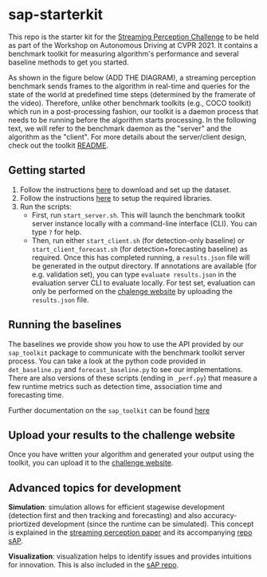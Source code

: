 # sap-starterkit

This repo is the starter kit for the [Streaming Perception Challenge](https://eval.ai/web/challenges/challenge-page/800/overview) to be held as part of the Workshop on Autonomous Driving at CVPR 2021. It contains a benchmark toolkit for measuring algorithm's performance and several baseline methods to get you started.


As shown in the figure below (ADD THE DIAGRAM), a streaming perception benchmark sends frames to the algorithm in real-time and queries for the state of the world at predefined time steps (determined by the framerate of the video). Therefore, unlike other benchmark toolkits (e.g., COCO toolkit) which run in a post-processing fashion, our toolkit is a daemon process that needs to be running before the algorithm starts processing. In the following text, we will refer to the benchmark daemon as the "server" and the algorithm as the "client". For more details about the server/client design, check out the toolkit [README](https://github.com/karthiksharma98/sap-starterkit/blob/master/sap-toolkit/README.md).

## Getting started
  1. Follow the instructions [here](https://github.com/mtli/sAP/blob/master/doc/data_setup.md) to download and set up the dataset.
  2. Follow the instructions [here](doc/code_setup.md) to setup the required libraries.
  3.  Run the scripts:
       - First, run `start_server.sh`. This will launch the benchmark toolkit server instance locally with a command-line interface (CLI). You can type `?` for help.
       -  Then, run either `start_client.sh` (for detection-only baseline) or `start_client_forecast.sh` (for detection+forecasting baseline) as required. Once this has completed running, a `results.json` file will be generated in the output directory. If annotations are available (for e.g. validation set), you can type `evaluate results.json` in the evaluation server CLI to evaluate locally. For test set, evaluation can only be performed on the [chalenge website](https://eval.ai/web/challenges/challenge-page/800/overview) by uploading the `results.json` file.

## Running the baselines

The baselines we provide show you how to use the API provided by our `sap_toolkit` package to communicate with the benchmark toolkit server process. You can take a look at the python code provided in `det_baseline.py` and `forecast_baseline.py` to see our implementations. There are also versions of these scripts (ending in `_perf.py`) that measure a few runtime metrics such as detection time, association time and forecasting time.

Further documentation on the `sap_toolkit` can be found [here](https://github.com/karthiksharma98/sap-starterkit/tree/master/sap-toolkit)


## Upload your results to the challenge website

Once you have written your algorithm and generated your output using the toolkit, you can upload it to the [challenge website](https://eval.ai/web/challenges/challenge-page/800/overview).
   
## Advanced topics for development

**Simulation**: simulation allows for efficient stagewise development (detection first and then tracking and forecasting) and also accuracy-priortized development (since the runtime can be simulated). This concept is explained in the [streaming perception paper](http://www.cs.cmu.edu/~mengtial/proj/streaming/) and its accompanying [repo sAP](https://github.com/mtli/sAP).

**Visualization**: visualization helps to identify issues and provides intuitions for innovation. This is also included in the [sAP repo](https://github.com/mtli/sAP).





